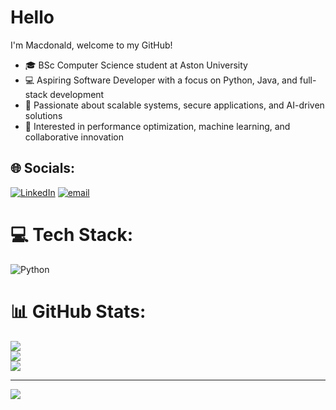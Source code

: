 # Hello
 I'm Macdonald, welcome to my GitHub!
* 🎓 BSc Computer Science student at Aston University
* 💻 Aspiring Software Developer with a focus on Python, Java, and full-stack development
* 🚀 Passionate about scalable systems, secure applications, and AI-driven solutions
* 🧠 Interested in performance optimization, machine learning, and collaborative innovation


## 🌐 Socials:
[![LinkedIn](https://img.shields.io/badge/LinkedIn-%230077B5.svg?logo=linkedin&logoColor=white)](https://linkedin.com/in/https://www.linkedin.com/in/macdonald-emeshieobi/) [![email](https://img.shields.io/badge/Email-D14836?logo=gmail&logoColor=white)](mailto:emeshieobim@gmail.com) 

# 💻 Tech Stack:
![Python](https://img.shields.io/badge/python-3670A0?style=for-the-badge&logo=python&logoColor=ffdd54)
# 📊 GitHub Stats:
![](https://github-readme-stats.vercel.app/api?username=SolvedByMac&theme=swift&hide_border=true&include_all_commits=false&count_private=false)<br/>
![](https://nirzak-streak-stats.vercel.app/?user=SolvedByMac&theme=swift&hide_border=true)<br/>
![](https://github-readme-stats.vercel.app/api/top-langs/?username=SolvedByMac&theme=swift&hide_border=true&include_all_commits=false&count_private=false&layout=compact)

---
[![](https://visitcount.itsvg.in/api?id=SolvedByMac&icon=0&color=0)](https://visitcount.itsvg.in)

<!-- Proudly created with GPRM ( https://gprm.itsvg.in ) -->
